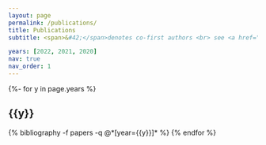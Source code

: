 ```yaml
---
layout: page
permalink: /publications/
title: Publications
subtitle: <span>&#42;</span>denotes co-first authors <br> see <a href="https://bit.ly/cy-gs">Google Scholar</a> for the up-to-date publications!

years: [2022, 2021, 2020]
nav: true
nav_order: 1
---
```

<!-- _pages/publications.md -->
<div class="publications">

{%- for y in page.years %}
  <h2 class="year">{{y}}</h2>
  {% bibliography -f papers -q @*[year={{y}}]* %}
{% endfor %}

</div>

